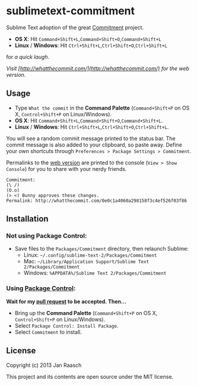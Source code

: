 sublimetext-commitment
======================

Sublime Text adoption of the great [Commitment](https://github.com/ngerakines/commitment) project.

* **OS X**: Hit `Command+Shift+L`,`Command+Shift+O`,`Command+Shift+L`
* **Linux** / **Windows**: Hit `Ctrl+Shift+L`,`Ctrl+Shift+O`,`Ctrl+Shift+L`

for *a quick laugh*.

*Visit [http://whatthecommit.com/](http://whatthecommit.com/) for the web version.*

Usage
-----
* Type `What the commit` in the **Command Palette** (`Command+Shift+P` on OS X, `Control+Shift+P` on Linux/Windows).
* **OS X**: Hit `Command+Shift+L`,`Command+Shift+O`,`Command+Shift+L`.
* **Linux** / **Windows**: Hit `Ctrl+Shift+L`,`Ctrl+Shift+O`,`Ctrl+Shift+L`.

You will see a random commit message printed to the status bar. The commit message is also added to your clipboard, so paste away.
Define your own shortcuts through `Preferences > Package Settings > Commitment`.

Permalinks to the [web version](http://whatthecommit.com/) are printed to the console (`View > Show Console`) for you to share with your nerdy friends.
```
Commitment:
(\ /)
(O.o)
(> <) Bunny approves these changes.
Permalink: http://whatthecommit.com/0e0c1a4060a298158f3c4ef526f03f86
```

Installation
------------

### Not using Package Control:
   * Save files to the `Packages/Commitment` directory, then relaunch Sublime:
      * Linux: `~/.config/sublime-text-2/Packages/Commitment`
      * Mac: `~/Library/Application Support/Sublime Text 2/Packages/Commitment`
      * Windows: `%APPDATA%/Sublime Text 2/Packages/Commitment`

### Using [Package Control](http://wbond.net/sublime_packages/package_control):
**Wait for my [pull request](https://github.com/wbond/package_control_channel/pull/1332) to be accepted. Then...**
* Bring up the **Command Palette** (`Command+Shift+P` on OS X, `Control+Shift+P` on Linux/Windows).
* Select `Package Control: Install Package`.
* Select `Commitment` to install.

License
---------
Copyright (c) 2013 Jan Raasch

This project and its contents are open source under the MIT license.
